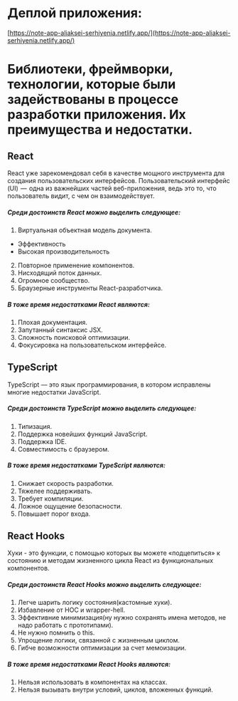 Деплой приложения:
======
[https://note-app-aliaksei-serhiyenia.netlify.app/](https://note-app-aliaksei-serhiyenia.netlify.app/)
    
Библиотеки, фреймворки, технологии, которые были задействованы в процессе разработки приложения. Их преимущества и недостатки.
======
## React
  
React уже зарекомендовал себя в качестве мощного инструмента для создания пользовательских интерфейсов. Пользовательский интерфейс (UI)  —  одна из важнейших частей веб-приложения, ведь это то, что пользователь видит, с чем он взаимодействует.
  
##### Среди достоинств React можно выделить следующее:

1. Виртуальная объектная модель документа.
* Эффективность
* Высокая производительность
2. Повторное применение компонентов.
3. Нисходящий поток данных.
4. Огромное сообщество.
5. Браузерные инструменты React-разработчика.
  
##### В тоже время недостатками React являются:

1. Плохая документация.
2. Запутанный синтаксис JSX.
3. Сложность поисковой оптимизации.
4. Фокусировка на пользовательском интерфейсе.
  
## TypeScript
  
TypeScript — это язык программирования, в котором исправлены многие недостатки JavaScript.
  
##### Среди достоинств TypeScript можно выделить следующее:

1. Типизация.
2. Поддержка новейших функций JavaScript.
3. Поддержка IDE.
4. Совместимость с браузером.
  
##### В тоже время недостатками TypeScript являются:

1. Снижает скорость разработки.
2. Тяжелее поддерживать.
3. Требует компиляции.
4. Ложное ощущение безопасности.
5. Повышает порог входа.
  
## React Hooks
  
Хуки - это функции, с помощью которых вы можете «подцепиться» к состоянию и методам жизненного цикла React из функциональных компонентов.
  
##### Среди достоинств React Hooks можно выделить следующее:

1. Легче шарить логику состояния(кастомные хуки).
2. Избавление от НОС и wrapper-hell.
3. Эффективние минимизация(ну нужно сохранять имена методов, не надо работать с прототипами).
4. Не нужно помнить о this.
5. Упрощение логики, связанной с жизненным циклом.
6. Гибче возможности оптимизации за счет мемоизации.
  
##### В тоже время недостатками React Hooks являются:

1. Нельзя использовать в компонентах на классах.
2. Нельзя вызывать внутри условий, циклов, вложенных функций.
